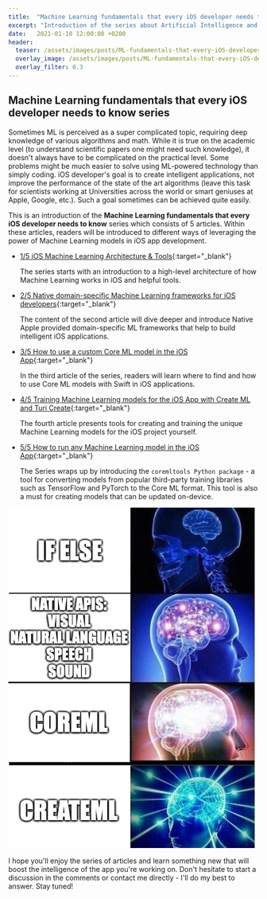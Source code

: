 ```yaml
---
title:  "Machine Learning fundamentals that every iOS developer needs to know: 0/5 Introduction"
excerpt: "Introduction of the series about Artificial Intelligence and Machine Learning fundamentals that every iOS developer needs to know."
date:   2021-01-10 12:00:00 +0200
header:
  teaser: /assets/images/posts/ML-fundamentals-that-every-iOS-developer-needs-to-know-Introduction-cover.jpg
  overlay_image: /assets/images/posts/ML-fundamentals-that-every-iOS-developer-needs-to-know-Introduction-cover.jpg
  overlay_filter: 0.3
---
```


## Machine Learning fundamentals that every iOS developer needs to know series

Sometimes ML is perceived as a super complicated topic, requiring deep knowledge of various algorithms and math. While it is true on the academic level (to understand scientific papers one might need such knowledge), it doesn't always have to be complicated on the practical level. Some problems might be much easier to solve using ML-powered technology than simply coding. iOS developer's goal is to create intelligent applications, not improve the performance of the state of the art algorithms (leave this task for scientists working at Universities across the world or smart geniuses at Apple, Google, etc.). Such a goal sometimes can be achieved quite easily.

This is an introduction of the **Machine Learning fundamentals that every iOS developer needs to know** series which consists of 5 articles. Within these articles, readers will be introduced to different ways of leveraging the power of Machine Learning models in iOS app development.

- [1/5 iOS Machine Learning Architecture & Tools](/ML-fundamentals-that-every-iOS-developer-needs-to-know-1-5-iOS-Machine-Learning-Architecture-Tools){:target="_blank"}
  
  The series starts with an introduction to a high-level architecture of how Machine Learning works in iOS and helpful tools.

- [2/5 Native domain-specific Machine Learning frameworks for iOS developers](/ML-fundamentals-that-every-iOS-developer-needs-to-know-2-5-Native-domain-specific-ML-frameworks-for-iOS-developers){:target="_blank"}
  
  The content of the second article will dive deeper and introduce Native Apple provided domain-specific ML frameworks that help to build intelligent iOS applications.

- [3/5 How to use a custom Core ML model in the iOS App](/ML-fundamentals-that-every-iOS-developer-needs-to-know-3-5-How-to-use-a-custom-CoreML-model-in-the-iOS-App){:target="_blank"}

  In the third article of the series, readers will learn where to find and how to use Core ML models with Swift in iOS applications.

- [4/5 Training Machine Learning models for the iOS App with Create ML and Turi Create](/ML-fundamentals-that-every-iOS-developer-needs-to-know-4-5-Training-Machine-Learning-models-for-the-iOS-App-with-CreateML-and-TuriCreate){:target="_blank"}

  The fourth article presents tools for creating and training the unique Machine Learning models for the iOS project yourself.

- [5/5 How to run any Machine Learning model in the iOS App](/ML-fundamentals-that-every-iOS-developer-needs-to-know-3-5-How-to-use-a-custom-CoreML-model-in-the-iOS-App){:target="_blank"}

  The Series wraps up by introducing the `coremltools Python package` - a tool for converting models from popular third-party training libraries such as TensorFlow and PyTorch to the Core ML format. This tool is also a must for creating models that can be updated on-device.

![Levels of intelligence](/assets/images/posts/levels-of-intelligence.png)

I hope you'll enjoy the series of articles and learn something new that will boost the intelligence of the app you're working on. Don't hesitate to start a discussion in the comments or contact me directly - I'll do my best to answer. Stay tuned!
